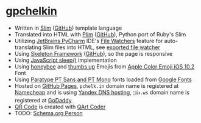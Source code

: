 # [gpchelkin](pchelk.in)
- Written in [Slim](http://slim-lang.com/) ([GitHub](https://github.com/slim-template/slim)) template language
- Translated into HTML with [Plim](http://plim.readthedocs.io) ([GitHub](https://github.com/avanov/Plim)), Python port of Ruby's Slim
- Utilizing [JetBrains PyCharm](https://www.jetbrains.com/pycharm/) IDE's [File Watchers](https://www.jetbrains.com/help/pycharm/2016.3/file-watchers.html) feature for auto-translating Slim files into HTML, see [exported file watcher](filewatchers_slim_export.xml)
- Using [Skeleton Framework](https://skeleton-framework.github.io/) ([GitHub](https://github.com/skeleton-framework/skeleton-framework)), so the page is responsive
- Using [JavaScript sleep()](https://stackoverflow.com/a/39914235/2490759) implementation
- Using [honeybee](http://emojipedia.org/honeybee/) and [thumbs up](http://emojipedia.org/thumbs-up-sign/) Emojis from [Apple Color Emoji iOS 10.2](http://emojipedia.org/apple/ios-10.2/) Font
- Using [Paratype PT Sans and PT Mono](http://www.paratype.com/public/) fonts loaded from [Google Fonts](https://fonts.google.com/)
- Hosted on [GitHub Pages](https://pages.github.com/), `pchelk.in` domain name is registered at [Namecheap](https://www.namecheap.com/) and is using [Yandex DNS hosting](https://yandex.com/support/domain/domain/dns.xml), `🐝👍.ws` domain name is registered at [GoDaddy](https://❤❤❤.ws/).
- [QR Code](qr.png) is created with [QArt Coder](https://research.swtch.com/qr/draw)
- TODO: [Schema.org Person](https://schema.org/Person)